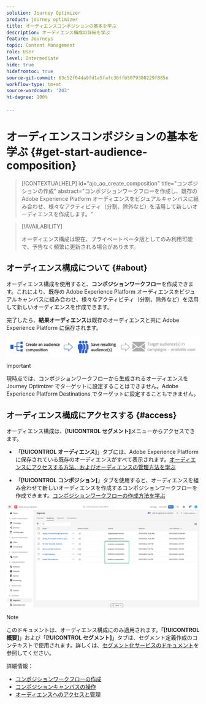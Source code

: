 ```yaml
---
solution: Journey Optimizer
product: journey optimizer
title: オーディエンスコンポジションの基本を学ぶ
description: オーディエンス構成の詳細を学ぶ
feature: Journeys
topic: Content Management
role: User
level: Intermediate
hide: true
hidefromtoc: true
source-git-commit: 63c52f04da9fd1a5fafc36ffb5079380229f885e
workflow-type: tm+mt
source-wordcount: '243'
ht-degree: 100%

---
```


# オーディエンスコンポジションの基本を学ぶ {#get-start-audience-composition}

>[!CONTEXTUALHELP]
>id="ajo_ao_create_composition"
>title="コンポジションの作成"
>abstract="コンポジションワークフローを作成し、既存の Adobe Experience Platform オーディエンスをビジュアルキャンバスに組み合わせ、様々なアクティビティ（分割、除外など）を活用して新しいオーディエンスを作成します。"

>[!AVAILABILITY]
>
>オーディエンス構成は現在、プライベートベータ版としてのみ利用可能で、予告なく頻繁に更新される場合があります。

## オーディエンス構成について {#about}

オーディエンス構成を使用すると、**コンポジションワークフロー**&#x200B;を作成できます。これにより、既存の Adobe Experience Platform オーディエンスをビジュアルキャンバスに組み合わせ、様々なアクティビティ（分割、除外など）を活用して新しいオーディエンスを作成できます。

完了したら、**結果オーディエンス**&#x200B;は既存のオーディエンスと共に Adobe Experience Platform に保存されます。<!--, and can be **leveraged in campaigns** to target customers.-->

![](assets/audiences-process.png)

>[!IMPORTANT]
>
>現時点では、コンポジションワークフローから生成されるオーディエンスを Journey Optimizer でターゲットに設定することはできません。Adobe Experience Platform Destinations でターゲットに設定することもできません。

## オーディエンス構成にアクセスする {#access}

オーディエンス構成は、**[!UICONTROL セグメント]**&#x200B;メニューからアクセスできます。

* 「**[!UICONTROL オーディエンス]**」タブには、Adobe Experience Platform に保存されている既存のオーディエンスがすべて表示されます。[オーディエンスにアクセスする方法、およびオーディエンスの管理方法を学ぶ](access-audiences.md)

* 「**[!UICONTROL コンポジション]**」タブを使用すると、オーディエンスを組み合わせて新しいオーディエンスを作成するコンポジションワークフローを作成できます。[コンポジションワークフローの作成方法を学ぶ](create-compositions.md)

![](assets/audiences-list.png)

>[!NOTE]
>
>このドキュメントは、オーディエンス構成にのみ適用されます。「**[!UICONTROL 概要]**」および「**[!UICONTROL セグメント]**」タブは、セグメント定義作成のコンテキストで使用されます。詳しくは、[セグメント化サービスのドキュメント](https://experienceleague.adobe.com/docs/experience-platform/segmentation/ui/overview.html?lang=ja)を参照してください。

詳細情報：

* [コンポジションワークフローの作成](create-compositions.md)
* [コンポジションキャンバスの操作](composition-canvas.md)
* [オーディエンスへのアクセスと管理](access-audiences.md)

